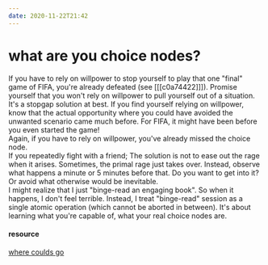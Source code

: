 ```yaml
---
date: 2020-11-22T21:42
---
```


# what are you choice nodes?

If you have to rely on willpower to stop yourself to play that one "final" game of FIFA, you're already defeated (see [[[c0a74422]]]). 
Promise yourself that you won't rely on willpower to pull yourself out of a situation. It's a stopgap solution at best. If you find yourself relying on willpower, know that the actual opportunity where you could have avoided the unwanted scenario came much before. For FIFA, it might have been before you even started the game!  
Again, if you have to rely on willpower, you've already missed the choice node.  
If you repeatedly fight with a friend; The solution is not to ease out the rage when it arises. Sometimes, the primal rage just takes over. Instead, observe what happens a minute or 5 minutes before that. Do you want to get into it? Or avoid what otherwise would be inevitable.  
I might realize that Ι just "binge-read an engaging book". So when it happens, I don't feel terrible. Instead, Ι treat "binge-read" session as a single atomic operation (which cannot be aborted in between). It's about learning what you're capable of, what your real choice nodes are.

#### resource
[where coulds go](http://mindingourway.com/where-coulds-go/)
